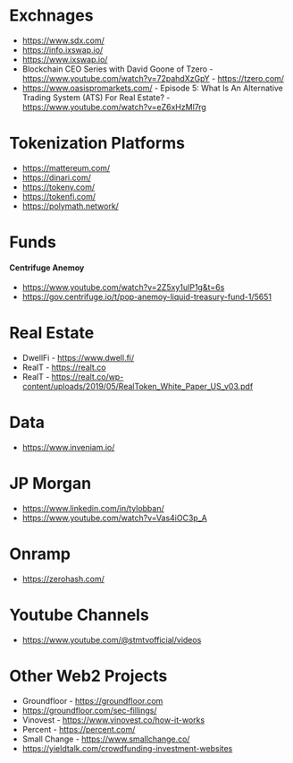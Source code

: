 # Exchnages
- https://www.sdx.com/
- https://info.ixswap.io/
- https://www.ixswap.io/
- Blockchain CEO Series with David Goone of Tzero - https://www.youtube.com/watch?v=72pahdXzGpY - https://tzero.com/
- https://www.oasispromarkets.com/ - Episode 5: What Is An Alternative Trading System (ATS) For Real Estate? - https://www.youtube.com/watch?v=eZ6xHzMl7rg

# Tokenization Platforms
- https://mattereum.com/
- https://dinari.com/
- https://tokeny.com/
- https://tokenfi.com/
- https://polymath.network/


# Funds
#### Centrifuge Anemoy
- https://www.youtube.com/watch?v=2Z5xy1uIP1g&t=6s
- https://gov.centrifuge.io/t/pop-anemoy-liquid-treasury-fund-1/5651


# Real Estate
- DwellFi - https://www.dwell.fi/
- RealT - https://realt.co
- RealT - https://realt.co/wp-content/uploads/2019/05/RealToken_White_Paper_US_v03.pdf

# Data
- https://www.inveniam.io/

# JP Morgan
- https://www.linkedin.com/in/tylobban/ 
- https://www.youtube.com/watch?v=Vas4iOC3p_A


# Onramp
- https://zerohash.com/
  
# Youtube Channels
- https://www.youtube.com/@stmtvofficial/videos

# Other Web2 Projects
- Groundfloor - https://groundfloor.com
- https://groundfloor.com/sec-fillings/
- Vinovest - https://www.vinovest.co/how-it-works
- Percent - https://percent.com/
- Small Change - https://www.smallchange.co/
- https://yieldtalk.com/crowdfunding-investment-websites
  


